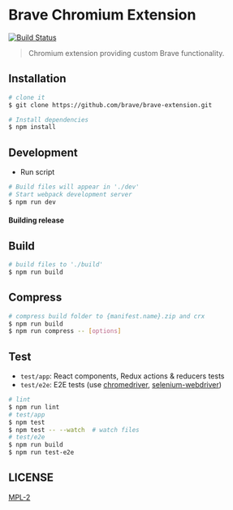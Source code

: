 # Brave Chromium Extension

[![Build Status](https://travis-ci.org/brave/brave-extension.svg?branch=master)](https://travis-ci.org/brave/brave-extension)

> Chromium extension providing custom Brave functionality.

## Installation

```bash
# clone it
$ git clone https://github.com/brave/brave-extension.git

# Install dependencies
$ npm install
```

## Development

* Run script
```bash
# Build files will appear in './dev'
# Start webpack development server
$ npm run dev
```

#### Building release

## Build

```bash
# build files to './build'
$ npm run build
```

## Compress

```bash
# compress build folder to {manifest.name}.zip and crx
$ npm run build
$ npm run compress -- [options]
```

## Test

* `test/app`: React components, Redux actions & reducers tests
* `test/e2e`: E2E tests (use [chromedriver](https://www.npmjs.com/package/chromedriver), [selenium-webdriver](https://www.npmjs.com/package/selenium-webdriver))

```bash
# lint
$ npm run lint
# test/app
$ npm test
$ npm test -- --watch  # watch files
# test/e2e
$ npm run build
$ npm run test-e2e
```

## LICENSE

[MPL-2](LICENSE)
